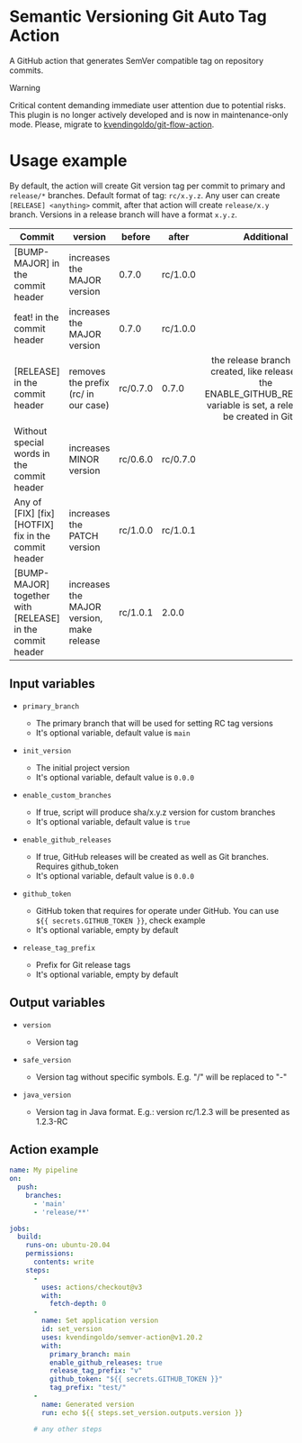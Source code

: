 # Semantic Versioning Git Auto Tag Action
A GitHub action that generates SemVer compatible tag on repository commits.

> [!WARNING]  
> Critical content demanding immediate user attention due to potential risks.
> This plugin is no longer actively developed and is now in maintenance-only mode. Please, migrate to [kvendingoldo/git-flow-action](https://github.com/kvendingoldo/git-flow-action).

# Usage example
By default, the action will create Git version tag per commit to primary and `release/*` branches. Default format of tag: `rc/x.y.z`.
Any user can create `[RELEASE] <anything>` commit, after that action will create `release/x.y` branch.
Versions in a release branch will have a format `x.y.z`.

| Commit                                                    | version                                   | before   | after    |                                                                      Additional                                                                     |
|-----------------------------------------------------------|-------------------------------------------|----------|----------|:---------------------------------------------------------------------------------------------------------------------------------------------------:|
| [BUMP-MAJOR] in the commit header                         | increases the MAJOR version               | 0.7.0    | rc/1.0.0 |                                                                                                                                                     |
| feat! in the commit header                                | increases the MAJOR version               | 0.7.0    | rc/1.0.0 |                                                                                                                                                     |
| [RELEASE] in the commit header                            | removes the prefix (rc/ in our case)      | rc/0.7.0 | 0.7.0    | the release branch will be created, like release/0.7  if the ENABLE_GITHUB_RELEASES variable is set, a release will be created in GitLab |
| Without special words in the commit header                | increases MINOR version                   | rc/0.6.0 | rc/0.7.0 |                                                                                                                                                     |
| Any of [FIX] [fix] [HOTFIX] fix in the commit header      | increases the PATCH version               | rc/1.0.0 | rc/1.0.1 |                                                                                                                                                     |
| [BUMP-MAJOR] together with [RELEASE] in the commit header | increases the MAJOR version, make release | rc/1.0.1 | 2.0.0    |                                                                                                                                                     |

## Input variables
* `primary_branch`
  * The primary branch that will be used for setting RC tag versions
  * It's optional variable, default value is `main`

* `init_version`
  * The initial project version
  * It's optional variable, default value is `0.0.0`

* `enable_custom_branches`
  * If true, script will produce sha/x.y.z version for custom branches
  * It's optional variable, default value is `true`

* `enable_github_releases`
  * If true, GitHub releases will be created as well as Git branches. Requires github_token
  * It's optional variable, default value is `0.0.0`

* `github_token`
  * GitHub token that requires for operate under GitHub. You can use `${{ secrets.GITHUB_TOKEN }}`, check example
  * It's optional variable, empty by default

* `release_tag_prefix`
  * Prefix for Git release tags
  * It's optional variable, empty by default

## Output variables
* `version`
  * Version tag

* `safe_version`
  * Version tag without specific symbols. E.g. "/" will be replaced to "-"

* `java_version`
  * Version tag in Java format. E.g.: version rc/1.2.3 will be presented as 1.2.3-RC 

## Action example

```yaml
name: My pipeline
on:
  push:
    branches:
      - 'main'
      - 'release/**'

jobs:
  build:
    runs-on: ubuntu-20.04
    permissions:
      contents: write
    steps:
      -
        uses: actions/checkout@v3
        with:
          fetch-depth: 0
      -
        name: Set application version
        id: set_version
        uses: kvendingoldo/semver-action@v1.20.2
        with:
          primary_branch: main
          enable_github_releases: true
          release_tag_prefix: "v"
          github_token: "${{ secrets.GITHUB_TOKEN }}"
          tag_prefix: "test/"
      -
        name: Generated version
        run: echo ${{ steps.set_version.outputs.version }}

      # any other steps
```

